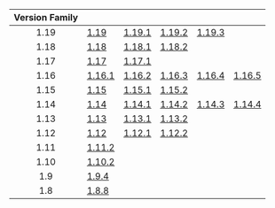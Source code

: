 | Version Family | | | | | |
|:---:|---|---|---|---|---|
| 1.19 | [1.19](https://github.com/BaldGang/spigot-build/releases/download/20230228/spigot-1.19.jar) | [1.19.1](https://github.com/BaldGang/spigot-build/releases/download/20230228/spigot-1.19.1.jar) | [1.19.2](https://github.com/BaldGang/spigot-build/releases/download/20230228/spigot-1.19.2.jar) | [1.19.3](https://github.com/BaldGang/spigot-build/releases/download/20230228/spigot-1.19.3.jar) | |
| 1.18 | [1.18](https://github.com/BaldGang/spigot-build/releases/download/20230228/spigot-1.18.jar) | [1.18.1](https://github.com/BaldGang/spigot-build/releases/download/20230228/spigot-1.18.1.jar) | [1.18.2](https://github.com/BaldGang/spigot-build/releases/download/20230228/spigot-1.18.2.jar) | | |
| 1.17 | [1.17](https://github.com/BaldGang/spigot-build/releases/download/20230228/spigot-1.17.jar) | [1.17.1](https://github.com/BaldGang/spigot-build/releases/download/20230228/spigot-1.17.1.jar) | | | |
| 1.16 | [1.16.1](https://github.com/BaldGang/spigot-build/releases/download/20230228/spigot-1.16.1.jar) | [1.16.2](https://github.com/BaldGang/spigot-build/releases/download/20230228/spigot-1.16.2.jar) | [1.16.3](https://github.com/BaldGang/spigot-build/releases/download/20230228/spigot-1.16.3.jar) | [1.16.4](https://github.com/BaldGang/spigot-build/releases/download/20230228/spigot-1.16.4.jar) | [1.16.5](https://github.com/BaldGang/spigot-build/releases/download/20230228/spigot-1.16.5.jar) |
| 1.15 | [1.15](https://github.com/BaldGang/spigot-build/releases/download/20230228/spigot-1.15.jar) | [1.15.1](https://github.com/BaldGang/spigot-build/releases/download/20230228/spigot-1.15.1.jar) | [1.15.2](https://github.com/BaldGang/spigot-build/releases/download/20230228/spigot-1.15.2.jar) | | |
| 1.14 | [1.14](https://github.com/BaldGang/spigot-build/releases/download/20230228/spigot-1.14.jar) | [1.14.1](https://github.com/BaldGang/spigot-build/releases/download/20230228/spigot-1.14.1.jar) | [1.14.2](https://github.com/BaldGang/spigot-build/releases/download/20230228/spigot-1.14.2.jar) | [1.14.3](https://github.com/BaldGang/spigot-build/releases/download/20230228/spigot-1.14.3.jar) | [1.14.4](https://github.com/BaldGang/spigot-build/releases/download/20230228/spigot-1.14.4.jar) |
| 1.13 | [1.13](https://github.com/BaldGang/spigot-build/releases/download/20230228/spigot-1.13.jar) | [1.13.1](https://github.com/BaldGang/spigot-build/releases/download/20230228/spigot-1.13.1.jar) | [1.13.2](https://github.com/BaldGang/spigot-build/releases/download/20230228/spigot-1.13.2.jar) | | |
| 1.12 | [1.12](https://github.com/BaldGang/spigot-build/releases/download/20230228/spigot-1.12.jar) | [1.12.1](https://github.com/BaldGang/spigot-build/releases/download/20230228/spigot-1.12.1.jar) | [1.12.2](https://github.com/BaldGang/spigot-build/releases/download/20230228/spigot-1.12.2.jar) | | |
| 1.11 | [1.11.2](https://github.com/BaldGang/spigot-build/releases/download/20230228/spigot-1.11.2.jar) | | | | |
| 1.10 | [1.10.2](https://github.com/BaldGang/spigot-build/releases/download/20230228/spigot-1.10.2.jar) | | | | |
| 1.9 | [1.9.4](https://github.com/BaldGang/spigot-build/releases/download/20230228/spigot-1.9.4.jar) | | | | |
| 1.8 | [1.8.8](https://github.com/BaldGang/spigot-build/releases/download/20230228/spigot-1.8.8.jar) | | | | |
